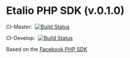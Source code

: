 # Etalio PHP SDK (v.0.1.0)
CI-Master: &nbsp;[![Build Status](https://magnum.travis-ci.com/Etalio/etalio-php-sdk.png?token=7mZw6eGcbeDyg5gfzRsZ&branch=master)](https://magnum.travis-ci.com/Etalio/etalio-php-sdk)

CI-Develop: &nbsp;[![Build Status](https://magnum.travis-ci.com/Etalio/etalio-php-sdk.png?token=7mZw6eGcbeDyg5gfzRsZ&branch=develop)](https://magnum.travis-ci.com/Etalio/etalio-php-sdk)

Based on the [Facebook PHP SDK](https://github.com/facebook/facebook-php-sdk)
